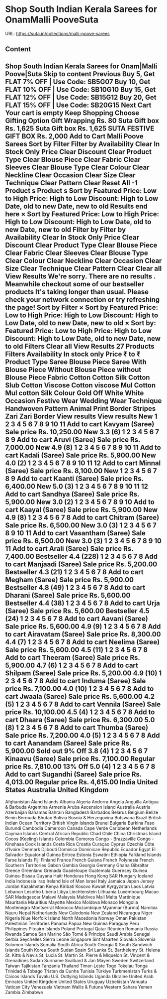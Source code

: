# Shop South Indian Kerala Sarees for OnamMalli PooveSuta

URL: https://suta.in/collections/malli-poove-sarees

## Content

Shop South Indian Kerala Sarees for Onam|Malli Poove|Suta
Skip to content
Previous
Buy 5, Get FLAT 7% OFF | Use Code: SB5G07
Buy 10, Get FLAT 10% OFF | Use Code: SB10G10
Buy 15, Get FLAT 12% OFF | Use Code: SB15G12
Buy 20, Get FLAT 15% OFF | Use Code: SB20G15
Next
Cart
Your cart is empty
Keep Shopping
Choose Gifting Option
Gift Wrapping
Rs. 80
Suta Gift box
Rs. 1,625
Suta Gift box
Rs. 1,625
SUTA FESTIVE GIFT BOX
Rs. 2,000
Add to Cart
Malli Poove Sarees
Sort by
Filter
Filter by
Availability
Clear
In Stock Only
Price
Clear
Discount
Clear
Product Type
Clear
Blouse Piece
Clear
Fabric
Clear
Sleeves
Clear
Blouse Type
Clear
Colour
Clear
Neckline
Clear
Occasion
Clear
Size
Clear
Technique
Clear
Pattern
Clear
Reset All
-1
Product
s
Product
s
Sort by
Featured
Price: Low to High
Price: High to Low
Discount: High to Low
Date, old to new
Date, new to old
Results end here
×
Sort by
Featured
Price: Low to High
Price: High to Low
Discount: High to Low
Date, old to new
Date, new to old
Filter by
Filter by
Availability
Clear
In Stock Only
Price
Clear
Discount
Clear
Product Type
Clear
Blouse Piece
Clear
Fabric
Clear
Sleeves
Clear
Blouse Type
Clear
Colour
Clear
Neckline
Clear
Occasion
Clear
Size
Clear
Technique
Clear
Pattern
Clear
Clear all
View Results
We're sorry. There are no results
.
Meanwhile checkout some of our bestseller products
It's taking longer than usual. Please check your network connection or try refreshing the page!
Sort by
Filter
×
Sort by
Featured
Price: Low to High
Price: High to Low
Discount: High to Low
Date, old to new
Date, new to old
×
Sort by:
Featured
Price: Low to High
Price: High to Low
Discount: High to Low
Date, old to new
Date, new to old
Filters
Clear all
View Results
27 Products
Filters
Availability
In stock only
Price
₹
to
₹
Product Type
Saree
Blouse Piece
Saree With Blouse Piece
Without Blouse Piece
without Blouse Piece
Fabric
Cotton
Cotton Silk
Cotton Slub
Cotton Viscose
Cotton viscose
Mul Cotton
Mul cotton
Silk
Colour
Gold
Off White
White
Occasion
Festive Wear
Wedding Wear
Technique
Handwoven
Pattern
Animal Print
Border
Stripes
Zari
Zari Border
View results
View results
New
1
2
3
4
5
6
7
8
9
10
11
Add to cart
Kavyam (Saree)
Sale price
Rs. 10,250.00
New
3.3
(6)
1
2
3
4
5
6
7
8
9
Add to cart
Aruvi (Saree)
Sale price
Rs. 7,000.00
New
4.9
(8)
1
2
3
4
5
6
7
8
9
10
11
Add to cart
Kadali (Saree)
Sale price
Rs. 5,900.00
New
4.0
(2)
1
2
3
4
5
6
7
8
9
10
11
12
Add to cart
Minnal (Saree)
Sale price
Rs. 8,100.00
New
1
2
3
4
5
6
7
8
9
Add to cart
Kaanti (Saree)
Sale price
Rs. 6,400.00
New
5.0
(3)
1
2
3
4
5
6
7
8
9
10
11
12
Add to cart
Sandhya (Saree)
Sale price
Rs. 5,900.00
New
3.0
(2)
1
2
3
4
5
6
7
8
9
10
Add to cart
Kaayal (Saree)
Sale price
Rs. 5,900.00
New
4.9
(8)
1
2
3
4
5
6
7
8
Add to cart
Chitram (Saree)
Sale price
Rs. 6,500.00
New
3.0
(3)
1
2
3
4
5
6
7
8
9
10
11
Add to cart
Vasantham (Saree)
Sale price
Rs. 6,500.00
New
3.0
(3)
1
2
3
4
5
6
7
8
9
10
11
Add to cart
Arali (Saree)
Sale price
Rs. 7,400.00
Bestseller
4.4
(228)
1
2
3
4
5
6
7
8
Add to cart
Manjaadi (Saree)
Sale price
Rs. 5,200.00
Bestseller
4.3
(21)
1
2
3
4
5
6
7
8
Add to cart
Megham (Saree)
Sale price
Rs. 5,900.00
Bestseller
4.8
(49)
1
2
3
4
5
6
7
8
Add to cart
Dharani (Saree)
Sale price
Rs. 5,600.00
Bestseller
4.4
(38)
1
2
3
4
5
6
7
8
Add to cart
Urja (Saree)
Sale price
Rs. 5,600.00
Bestseller
4.5
(24)
1
2
3
4
5
6
7
8
Add to cart
Aavani (Saree)
Sale price
Rs. 5,600.00
4.9
(9)
1
2
3
4
5
6
7
8
Add to cart
Airavatam (Saree)
Sale price
Rs. 8,300.00
4.4
(7)
1
2
3
4
5
6
7
8
Add to cart
Neelima (Saree)
Sale price
Rs. 5,600.00
4.5
(11)
1
2
3
4
5
6
7
8
Add to cart
Theeram (Saree)
Sale price
Rs. 5,900.00
4.7
(6)
1
2
3
4
5
6
7
8
Add to cart
Shilpam (Saree)
Sale price
Rs. 5,200.00
4.9
(10)
1
2
3
4
5
6
7
8
Add to cart
Induma (Saree)
Sale price
Rs. 7,100.00
4.0
(10)
1
2
3
4
5
6
7
8
Add to cart
Jwaala (Saree)
Sale price
Rs. 5,600.00
4.2
(5)
1
2
3
4
5
6
7
8
Add to cart
Vennila (Saree)
Sale price
Rs. 10,100.00
4.5
(4)
1
2
3
4
5
6
7
8
Add to cart
Dhaara (Saree)
Sale price
Rs. 6,300.00
5.0
(8)
1
2
3
4
5
6
7
8
Add to cart
Thumba (Saree)
Sale price
Rs. 7,200.00
4.0
(5)
1
2
3
4
5
6
7
8
Add to cart
Aanandam (Saree)
Sale price
Rs. 5,900.00
Sold out
9% Off
3.8
(4)
1
2
3
4
5
6
7
Kinaavu (Saree)
Sale price
Rs. 7,100.00
Regular price
Rs. 7,810.00
13% Off
5.0
(4)
1
2
3
4
5
6
7
8
Add to cart
Sugandhi (Saree)
Sale price
Rs. 4,013.00
Regular price
Rs. 4,615.00
India
United States
Australia
United Kingdom
---
Afghanistan
Åland Islands
Albania
Algeria
Andorra
Angola
Anguilla
Antigua & Barbuda
Argentina
Armenia
Aruba
Ascension Island
Australia
Austria
Azerbaijan
Bahamas
Bahrain
Bangladesh
Barbados
Belarus
Belgium
Belize
Benin
Bermuda
Bhutan
Bolivia
Bosnia & Herzegovina
Botswana
Brazil
British Indian Ocean Territory
British Virgin Islands
Brunei
Bulgaria
Burkina Faso
Burundi
Cambodia
Cameroon
Canada
Cape Verde
Caribbean Netherlands
Cayman Islands
Central African Republic
Chad
Chile
China
Christmas Island
Cocos (Keeling) Islands
Colombia
Comoros
Congo - Brazzaville
Congo - Kinshasa
Cook Islands
Costa Rica
Croatia
Curaçao
Cyprus
Czechia
Côte d’Ivoire
Denmark
Djibouti
Dominica
Dominican Republic
Ecuador
Egypt
El Salvador
Equatorial Guinea
Eritrea
Estonia
Eswatini
Ethiopia
Falkland Islands
Faroe Islands
Fiji
Finland
France
French Guiana
French Polynesia
French Southern Territories
Gabon
Gambia
Georgia
Germany
Ghana
Gibraltar
Greece
Greenland
Grenada
Guadeloupe
Guatemala
Guernsey
Guinea
Guinea-Bissau
Guyana
Haiti
Honduras
Hong Kong SAR
Hungary
Iceland
India
Indonesia
Iraq
Ireland
Isle of Man
Israel
Italy
Jamaica
Japan
Jersey
Jordan
Kazakhstan
Kenya
Kiribati
Kosovo
Kuwait
Kyrgyzstan
Laos
Latvia
Lebanon
Lesotho
Liberia
Libya
Liechtenstein
Lithuania
Luxembourg
Macao SAR
Madagascar
Malawi
Malaysia
Maldives
Mali
Malta
Martinique
Mauritania
Mauritius
Mayotte
Mexico
Moldova
Monaco
Mongolia
Montenegro
Montserrat
Morocco
Mozambique
Myanmar (Burma)
Namibia
Nauru
Nepal
Netherlands
New Caledonia
New Zealand
Nicaragua
Niger
Nigeria
Niue
Norfolk Island
North Macedonia
Norway
Oman
Pakistan
Palestinian Territories
Panama
Papua New Guinea
Paraguay
Peru
Philippines
Pitcairn Islands
Poland
Portugal
Qatar
Réunion
Romania
Russia
Rwanda
Samoa
San Marino
São Tomé & Príncipe
Saudi Arabia
Senegal
Serbia
Seychelles
Sierra Leone
Singapore
Sint Maarten
Slovakia
Slovenia
Solomon Islands
Somalia
South Africa
South Georgia & South Sandwich Islands
South Korea
South Sudan
Spain
Sri Lanka
St. Barthélemy
St. Helena
St. Kitts & Nevis
St. Lucia
St. Martin
St. Pierre & Miquelon
St. Vincent & Grenadines
Sudan
Suriname
Svalbard & Jan Mayen
Sweden
Switzerland
Taiwan
Tajikistan
Tanzania
Thailand
Timor-Leste
Togo
Tokelau
Tonga
Trinidad & Tobago
Tristan da Cunha
Tunisia
Türkiye
Turkmenistan
Turks & Caicos Islands
Tuvalu
U.S. Outlying Islands
Uganda
Ukraine
United Arab Emirates
United Kingdom
United States
Uruguay
Uzbekistan
Vanuatu
Vatican City
Venezuela
Vietnam
Wallis & Futuna
Western Sahara
Yemen
Zambia
Zimbabwe